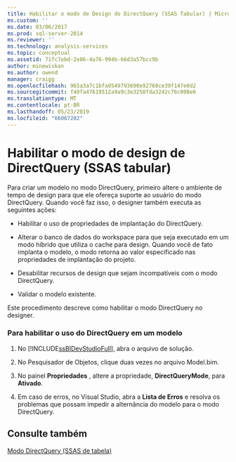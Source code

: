 ```yaml
---
title: Habilitar o modo de Design do DirectQuery (SSAS Tabular) | Microsoft Docs
ms.custom: ''
ms.date: 03/06/2017
ms.prod: sql-server-2014
ms.reviewer: ''
ms.technology: analysis-services
ms.topic: conceptual
ms.assetid: 71fc7ebd-2e86-4a76-994b-66d3a57bcc9b
author: minewiskan
ms.author: owend
manager: craigg
ms.openlocfilehash: 965a3a7c1bfa9549793690e92760ce39f147e0d2
ms.sourcegitcommit: f40fa47619512a9a9c3e3258fda3242c76c008e6
ms.translationtype: MT
ms.contentlocale: pt-BR
ms.lasthandoff: 05/23/2019
ms.locfileid: "66067202"
---
```

# <a name="enable-directquery-design-mode-ssas-tabular"></a>Habilitar o modo de design de DirectQuery (SSAS tabular)
  Para criar um modelo no modo DirectQuery, primeiro altere o ambiente de tempo de design para que ele ofereça suporte ao usuário do modo DirectQuery. Quando você faz isso, o designer também executa as seguintes ações:  
  
-   Habilitar o uso de propriedades de implantação do DirectQuery.  
  
-   Alterar o banco de dados do workspace para que seja executado em um modo híbrido que utiliza o cache para design. Quando você de fato implanta o modelo, o modo retorna ao valor especificado nas propriedades de implantação do projeto.  
  
-   Desabilitar recursos de design que sejam incompatíveis com o modo DirectQuery.  
  
-   Validar o modelo existente.  
  
 Este procedimento descreve como habilitar o modo DirectQuery no designer.  
  
### <a name="to-enable-use-of-directquery-in-a-model"></a>Para habilitar o uso do DirectQuery em um modelo  
  
1.  No [!INCLUDE[ssBIDevStudioFull](../../includes/ssbidevstudiofull-md.md)], abra o arquivo de solução.  
  
2.  No Pesquisador de Objetos, clique duas vezes no arquivo Model.bim.  
  
3.  No painel **Propriedades** , altere a propriedade, **DirectQueryMode**, para **Ativado**.  
  
4.  Em caso de erros, no Visual Studio, abra a **Lista de Erros** e resolva os problemas que possam impedir a alternância do modelo para o modo DirectQuery.  
  
## <a name="see-also"></a>Consulte também  
 [Modo DirectQuery &#40;SSAS de tabela&#41;](directquery-mode-ssas-tabular.md)  
  
  
